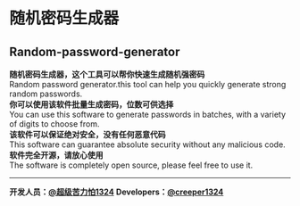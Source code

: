 # 随机密码生成器
## Random-password-generator
**随机密码生成器，这个工具可以帮你快速生成随机强密码**<br/>
Random password generator.this tool can help you quickly generate strong random passwords.<br/>
**你可以使用该软件批量生成密码，位数可供选择**<br/>
You can use this software to generate passwords in batches, with a variety of digits to choose from.<br/>
**该软件可以保证绝对安全，没有任何恶意代码**<br/>
This software can guarantee absolute security without any malicious code.<br/>
**软件完全开源，请放心使用**<br/>
The software is completely open source, please feel free to use it.<br/>

---
**开发人员：[@超级苦力怕1324](https://space.bilibili.com/1570647074)**
**Developers：[@creeper1324](https://space.bilibili.com/1570647074)**
